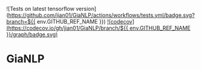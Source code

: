 ![Tests on latest tensorflow version](https://github.com/jian01/GiaNLP/actions/workflows/tests.yml/badge.svg?branch=${{ env.GITHUB_REF_NAME }}) [![codecov](https://codecov.io/gh/jian01/GiaNLP/branch/${{ env.GITHUB_REF_NAME }}/graph/badge.svg)](https://codecov.io/gh/jian01/GiaNLP)
# GiaNLP

